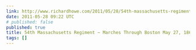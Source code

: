 ```yaml
---
link: http://www.richardhowe.com/2011/05/28/54th-massachusetts-regiment/
date: 2011-05-28 09:22 UTC
# published: false
published: true
title: 54th Massachusetts Regiment ~ Marches Through Boston May 27, 1863
tags: []
---
```



